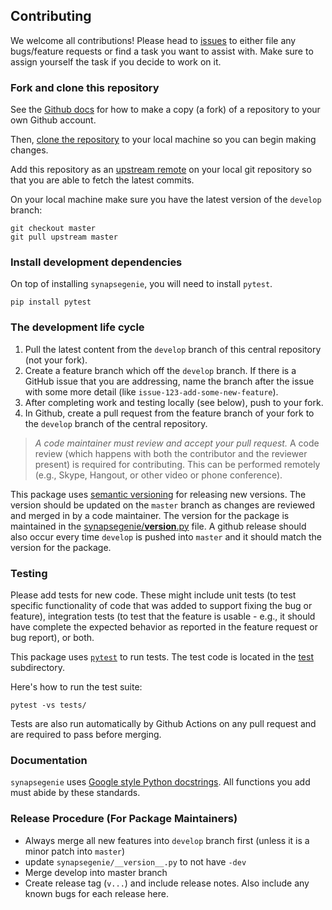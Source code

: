 
## Contributing

We welcome all contributions!  Please head to [issues](https://github.com/Sage-Bionetworks/synapsegenie/issues) to either file any bugs/feature requests or find a task you want to assist with.  Make sure to assign yourself the task if you decide to work on it.


### Fork and clone this repository

See the [Github docs](https://help.github.com/articles/fork-a-repo/) for how to make a copy (a fork) of a repository to your own Github account.

Then, [clone the repository](https://help.github.com/articles/cloning-a-repository/) to your local machine so you can begin making changes.

Add this repository as an [upstream remote](https://help.github.com/en/articles/configuring-a-remote-for-a-fork) on your local git repository so that you are able to fetch the latest commits.

On your local machine make sure you have the latest version of the `develop` branch:

```
git checkout master
git pull upstream master
```

### Install development dependencies
On top of installing `synapsegenie`, you will need to install `pytest`.

```
pip install pytest
```

### The development life cycle

1. Pull the latest content from the `develop` branch of this central repository (not your fork).
1. Create a feature branch which off the `develop` branch. If there is a GitHub issue that you are addressing, name the branch after the issue with some more detail (like `issue-123-add-some-new-feature`).
1. After completing work and testing locally (see below), push to your fork.
1. In Github, create a pull request from the feature branch of your fork to the `develop` branch of the central repository.

> *A code maintainer must review and accept your pull request.* A code review (which happens with both the contributor and the reviewer present) is required for contributing. This can be performed remotely (e.g., Skype, Hangout, or other video or phone conference).

This package uses [semantic versioning](https://semver.org/) for releasing new versions. The version should be updated on the `master` branch as changes are reviewed and merged in by a code maintainer. The version for the package is maintained in the [synapsegenie/__version__.py](synapsegenie/__version__.py) file.  A github release should also occur every time `develop` is pushed into `master` and it should match the version for the package.

### Testing

Please add tests for new code. These might include unit tests (to test specific functionality of code that was added to support fixing the bug or feature), integration tests (to test that the feature is usable - e.g., it should have complete the expected behavior as reported in the feature request or bug report), or both.

This package uses [`pytest`](https://pytest.org/en/latest/) to run tests. The test code is located in the [test](./test) subdirectory.

Here's how to run the test suite:

```
pytest -vs tests/
```

Tests are also run automatically by Github Actions on any pull request and are required to pass before merging.


### Documentation

`synapsegenie` uses [Google style Python docstrings](https://sphinxcontrib-napoleon.readthedocs.io/en/latest/example_google.html).  All functions you add must abide by these standards.

### Release Procedure (For Package Maintainers)

* Always merge all new features into `develop` branch first (unless it is a minor patch into `master`)
* update `synapsegenie/__version__.py` to not have `-dev`
* Merge develop into master branch
* Create release tag (`v...`) and include release notes.  Also include any known bugs for each release here.
